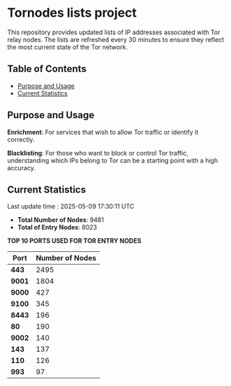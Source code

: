 # Tornodes lists project

This repository provides updated lists of IP addresses associated with Tor relay nodes. The lists are refreshed every 30 minutes to ensure they reflect the most current state of the Tor network.

## Table of Contents

- [Purpose and Usage](#purpose-and-usage)
- [Current Statistics](#current-statistics)


## Purpose and Usage

**Enrichment**: For services that wish to allow Tor traffic or identify it correctly.

**Blacklisting**: For those who want to block or control Tor traffic, understanding which IPs belong to Tor can be a starting point with a high accuracy.

## Current Statistics

Last update time : 2025-05-09 17:30:11 UTC

- **Total Number of Nodes**: 9481
- **Total of Entry Nodes**: 8023

**TOP 10 PORTS USED FOR TOR ENTRY NODES**

| **Port** | **Number of Nodes** |
|------|-----------------|
| **443**   | 2495  |
| **9001**   | 1804  |
| **9000**   | 427  |
| **9100**   | 345  |
| **8443**   | 196  |
| **80**   | 190  |
| **9002**   | 140  |
| **143**   | 137  |
| **110**   | 126  |
| **993**   | 97  |

